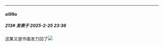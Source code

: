 ﻿
*****

####  oi99o  
##### 213#       发表于 2025-2-25 23:36

这集又是作画发力回了<img src="https://static.saraba1st.com/image/smiley/face2017/067.png" referrerpolicy="no-referrer">


